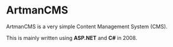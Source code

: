 # ArtmanCMS

ArtmanCMS is a very simple Content Management System (CMS). 

This is mainly written using **ASP.NET** and **C#** in 2008.
